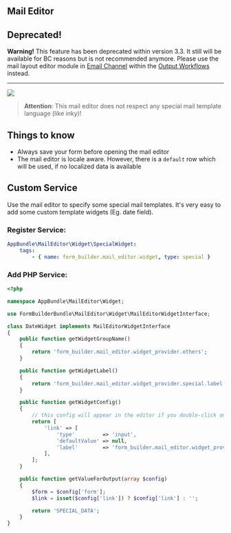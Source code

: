 ## Mail Editor

## Deprecated!
**Warning!** This feature has been deprecated within version 3.3. 
It still will be available for BC reasons but is not recommended anymore.
Please use the mail layout editor module in [Email Channel](../OutputWorkflow/10_EmailChannel.md) within the [Output Workflows](../OutputWorkflow/0_Usage.md) instead.

***

![](http://g.recordit.co/OJ7uM6FxY0.gif)

> **Attention**: This mail editor does not respect any special mail template language (like inky)!
 
## Things to know
- Always save your form before opening the mail editor
- The mail editor is locale aware. However, there is a `default` row which will be used, if no localized data is available

## Custom Service
Use the mail editor to specify some special mail templates.
It's very easy to add some custom template widgets (Eg. date field).

### Register Service:
```yml
AppBundle\MailEditor\Widget\SpecialWidget:
    tags:
        - { name: form_builder.mail_editor.widget, type: special }
```

### Add PHP Service:
```php
<?php

namespace AppBundle\MailEditor\Widget;

use FormBuilderBundle\MailEditor\Widget\MailEditorWidgetInterface;

class DateWidget implements MailEditorWidgetInterface
{
    public function getWidgetGroupName()
    {
        return 'form_builder.mail_editor.widget_provider.others';
    }

    public function getWidgetLabel()
    {
        return 'form_builder.mail_editor.widget_provider.special.label';
    }

    public function getWidgetConfig()
    {
        // this config will appear in the editor if you double-click on your widget
        return [
            'link' => [
                'type'         => 'input',
                'defaultValue' => null,
                'label'        => 'form_builder.mail_editor.widget_provider.special.link'
            ],
        ];
    }

    public function getValueForOutput(array $config)
    {
        $form = $config['form'];
        $link = isset($config['link']) ? $config['link'] : '';

        return 'SPECIAL_DATA';
    }
}
```
